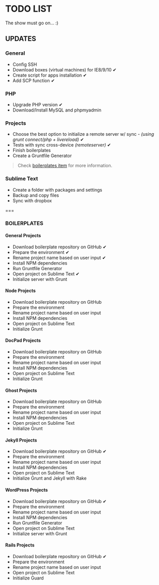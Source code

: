 # TODO LIST

The show must go on... :)

## UPDATES

### General
* Config SSH
* Download boxes (virtual machines) for IE8/9/10 ✔
* Create script for apps installation ✔
* Add SCP function ✔

### PHP
* Upgrade PHP version ✔
* Download/Install MySQL and phpmyadmin

### Projects
* Choose the best option to initialize a remote server w/ sync - *(using grunt connect/php + livereload)* ✔
* Tests with sync cross-device *(remoteserver)* ✔
* Finish boilerplates
* Create a Gruntfile Generator

> Check [boilerplates item](#boilerplates) for more information.

### Sublime Text
* Create a folder with packages and settings
* Backup and copy files
* Sync with dropbox

===

### BOILERPLATES

#### General Projects
* Download boilerplate repository on GitHub ✔
* Prepare the environment ✔
* Rename project name based on user input ✔
* Install NPM dependencies
* Run Gruntfile Generator
* Open project on Sublime Text ✔
* Initialize server with Grunt

#### Node Projects
* Download boilerplate repository on GitHub
* Prepare the environment
* Rename project name based on user input
* Install NPM dependencies
* Open project on Sublime Text
* Initialize Grunt

#### DocPad Projects
* Download boilerplate repository on GitHub
* Prepare the environment
* Rename project name based on user input
* Install NPM dependencies
* Open project on Sublime Text
* Initialize Grunt

#### Ghost Projects
* Download boilerplate repository on GitHub
* Prepare the environment
* Rename project name based on user input
* Install NPM dependencies
* Open project on Sublime Text
* Initialize Grunt

#### Jekyll Projects
* Download boilerplate repository on GitHub ✔
* Prepare the environment
* Rename project name based on user input
* Install NPM dependencies
* Open project on Sublime Text
* Initialize Grunt and Jekyll with Rake

#### WordPress Projects
* Download boilerplate repository on GitHub ✔
* Prepare the environment
* Rename project name based on user input
* Install NPM dependencies
* Run Gruntfile Generator
* Open project on Sublime Text
* Initialize server with Grunt

#### Rails Projects
* Download boilerplate repository on GitHub ✔
* Prepare the environment
* Rename project name based on user input
* Open project on Sublime Text
* Initialize Guard